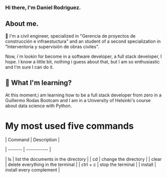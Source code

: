 ### Hi there, I'm Daniel Rodriguez.

## About me.

🔭 I'm a civil engineer, specialized in "Gerencia de proyectos de construcción e infraestuctura" and an student of a second specialization in "Interventoria y supervisión de obras civiles". 

Now, i´m lookin for become in a software developer, a full stack developer, I hope. I know a little bit, nothing i guess about that, but I am so enthusiastic and I'm sure I can do it.

## 🌱 What I'm learning?

At this moment,i am learning how to be a full stack developer from zero in a Guillermo Rodas Bootcam and I am in a University of Helsinki's course about data science with Python. 

# My most used five commands

| Command | Description |

| ------- | ----------- |

| ls | list the documents in the directory |
| cd | change the directory |
| clear | delete everything in the terminal |
| ctrl + c | stop the terminal |
| install | install every complement |



<!--

**rd1804/rd1804** is a ✨ _special_ ✨ repository because its `README.md` (this file) appears on your GitHub profile.

Here are some ideas to get you started:

- 🔭 I’m currently working on ...
- 🌱 I’m currently learning ...
- 👯 I’m looking to collaborate on ...
- 🤔 I’m looking for help with ...
- 💬 Ask me about ...
- 📫 How to reach me: ...
- 😄 Pronouns: ...
- ⚡ Fun fact: ...
-->
